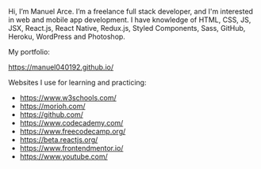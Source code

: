 Hi, I’m Manuel Arce. I’m a freelance full stack developer, and I'm interested in web and mobile app development. I have knowledge of HTML, CSS, JS, JSX, React.js, React Native, Redux.js, Styled Components, Sass, GitHub, Heroku, WordPress and Photoshop.

My portfolio:

https://manuel040192.github.io/

Websites I use for learning and practicing:

- https://www.w3schools.com/
- https://morioh.com/
- https://github.com/
- https://www.codecademy.com/
- https://www.freecodecamp.org/
- https://beta.reactjs.org/
- https://www.frontendmentor.io/
- https://www.youtube.com/

<!---
manuel040192/manuel040192 is a ✨ special ✨ repository because its `README.md` (this file) appears on your GitHub profile.
You can click the Preview link to take a look at your changes.
--->
